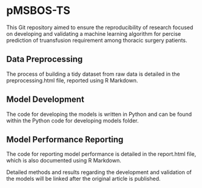# pMSBOS-TS
This Git repository aimed to ensure the reproducibility of research focused on developing and validating a machine learning algorithm for percise prediction of truansfusion requirement among thoracic surgery patients. 

## Data Preprocessing
The process of building a tidy dataset from raw data is detailed in the preprocessing.html file, reported using R Markdown.

## Model Development
The code for developing the models is written in Python and can be found within the Python code for developing models folder.

## Model Performance Reporting
The code for reporting model performance is detailed in the report.html file, which is also documented using R Markdown.

Detailed methods and results regarding the development and validation of the models will be linked after the original article is published.
